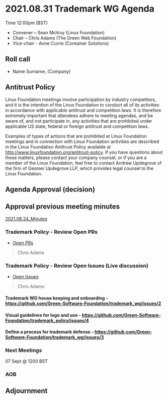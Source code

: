 # 2021.08.31 Trademark WG Agenda

Time 12:00pm (BST)

- Convener –  Sean Mcilroy (Linux Foundation)
- Chair – Chris Adams (The Green Web Foundation)
- Vice-chair - Anne Currie (Container Solutions)
  
## Roll call

* Name Surname, (Company)  
  
## Antitrust Policy
Linux Foundation meetings involve participation by industry competitors, and it is the intention of the Linux Foundation to conduct all of its activities in accordance with applicable antitrust and competition laws. It is therefore extremely important that attendees adhere to meeting agendas, and be aware of, and not participate in, any activities that are prohibited under applicable US state, federal or foreign antitrust and competition laws.

Examples of types of actions that are prohibited at Linux Foundation meetings and in connection with Linux Foundation activities are described in the Linux Foundation Antitrust Policy available at http://www.linuxfoundation.org/antitrust-policy. If you have questions about these matters, please contact your company counsel, or if you are a member of the Linux Foundation, feel free to contact Andrew Updegrove of the firm of Gesmer Updegrove LLP, which provides legal counsel to the Linux Foundation.
  
## Agenda Approval (decision) 
  
## Approval previous meeting minutes

[2021.08.24_Minutes](https://github.com/Green-Software-Foundation/trademark_wg/blob/main/Agenda_Minutes/2021.08.24_Minutes.md)


### Trademark Policy - Review Open PRs 
- [Open PRs](https://github.com/Green-Software-Foundation/trademark_policy/pulls)
> Chris Adams

### Trademark Policy - Review Open Issues (Live discussion)
- [Open Issues](https://github.com/Green-Software-Foundation/trademark_policy/issues)
> Chris Adams

#### Trademark WG house keeping and onboarding - https://github.com/Green-Software-Foundation/trademark_wg/issues/2

#### Visual guidelines for logo and use - https://github.com/Green-Software-Foundation/trademark_policy/issues/4

#### Define a process for trademark defense - https://github.com/Green-Software-Foundation/trademark_wg/issues/3





### Next Meetings
07 Sept @ 1200 BST

### AOB

## Adjournment

